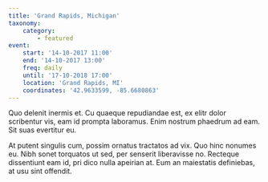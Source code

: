 ```yaml
---
title: 'Grand Rapids, Michigan'
taxonomy:
    category:
        - featured
event:
    start: '14-10-2017 11:00'
    end: '14-10-2017 13:00'
    freq: daily
    until: '17-10-2018 17:00'
    location: 'Grand Rapids, MI'
    coordinates: '42.9633599, -85.6680863'
---
```


Quo delenit inermis et. Cu quaeque repudiandae est, ex elitr dolor scribentur vis, eam id prompta laboramus. Enim nostrum phaedrum ad eam. Sit suas evertitur eu.

At putent singulis cum, possim ornatus tractatos ad vix. Quo hinc nonumes eu. Nibh sonet torquatos ut sed, per senserit liberavisse no. Recteque dissentiunt eam id, pri dico nulla apeirian at. Eum an maiestatis definiebas, at usu sint offendit.